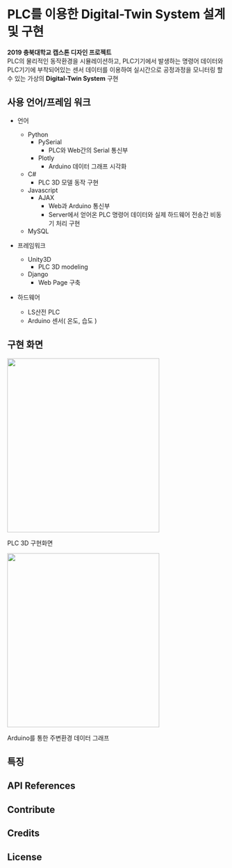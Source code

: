 # PLC를 이용한 Digital-Twin System 설계 및 구현
__2019 충북대학교 캡스톤 디자인 프로젝트__<br>
PLC의 물리적인 동작환경을 시뮬레이션하고, PLC기기에서 발생하는 명령어 데이터와 PLC기기에 부착되어있는 센서 데이터를 이용하여 실시간으로 공정과정을 모니터링 할 수 있는 가상의 __Digital-Twin System__ 구현

## 사용 언어/프레임 워크
- 언어
  - Python
    - PySerial
      - PLC와 Web간의 Serial 통신부
    - Plotly
      - Arduino 데이터 그래프 시각화
  - C#
    - PLC 3D 모델 동작 구현
  - Javascript
    - AJAX
      - Web과 Arduino 통신부
      - Server에서 얻어온 PLC 명령어 데이터와 실제 하드웨어 전송간 비동기 처리 구현
  - MySQL

- 프레임워크
  - Unity3D
    - PLC 3D modeling
  - Django
    - Web Page 구축
  
- 하드웨어
  - LS산전 PLC
  - Arduino 센서( 온도, 습도 )
  
## 구현 화면

<div>
<img width="350" height="400" src="https://user-images.githubusercontent.com/37431938/72971741-9136b500-3e0d-11ea-81da-bcbfaa58b4d6.png"><p>PLC 3D 구현화면 </p>
</div>
<div display="inline">
<img width="350" height="400" src="https://user-images.githubusercontent.com/37431938/72971739-909e1e80-3e0d-11ea-8efa-c14b0f80e079.png"><p>Arduino를 통한 주변환경 데이터 그래프 </p>
</div>

## 특징
## API References
## Contribute
## Credits
## License

